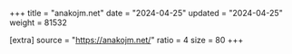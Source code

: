 +++
title = "anakojm.net"
date = "2024-04-25"
updated = "2024-04-25"
weight = 81532

[extra]
source = "https://anakojm.net/"
ratio = 4
size = 80
+++
